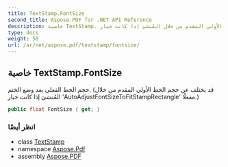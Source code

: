 ```yaml
---
title: TextStamp.FontSize
second_title: Aspose.PDF for .NET API Reference
description: خاصية TextStamp. حجم الخط الفعلي بعد وضع الختم. قد يختلف عن حجم الخط الأولي المقدم من خلال المُنشئ إذا كانت خيار 'AutoAdjustFontSizeToFitStampRectangle' مفعلًا
type: docs
weight: 50
url: /ar/net/aspose.pdf/textstamp/fontsize/
---
```

## خاصية TextStamp.FontSize

حجم الخط الفعلي بعد وضع الختم. (قد يختلف عن حجم الخط الأولي المقدم من خلال المُنشئ إذا كانت خيار 'AutoAdjustFontSizeToFitStampRectangle' مفعلًا.)

```csharp
public float FontSize { get; }
```

### انظر أيضًا

* class [TextStamp](../)
* namespace [Aspose.Pdf](../../../aspose.pdf/)
* assembly [Aspose.PDF](../../../)